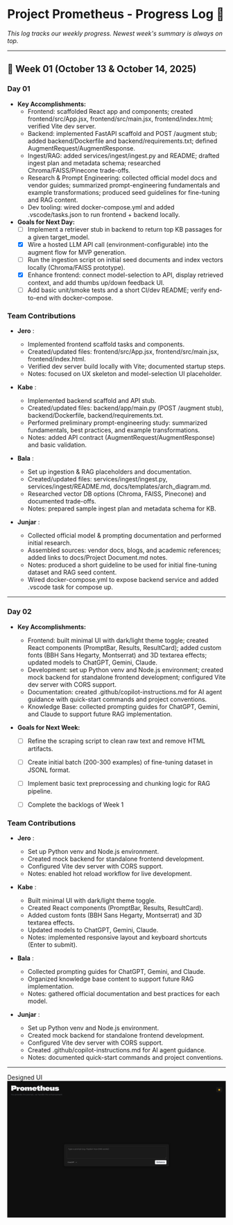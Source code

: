 # Project Prometheus - Progress Log 📜

*This log tracks our weekly progress. Newest week's summary is always on top.*

---


## 📌 Week 01 (October 13 & October 14, 2025)

### Day 01
* **Key Accomplishments:** 
    - Frontend: scaffolded React app and components; created frontend/src/App.jsx, frontend/src/main.jsx, frontend/index.html; verified Vite dev server.
    - Backend: implemented FastAPI scaffold and POST /augment stub; added backend/Dockerfile and backend/requirements.txt; defined AugmentRequest/AugmentResponse.
    - Ingest/RAG: added services/ingest/ingest.py and README; drafted ingest plan and metadata schema; researched Chroma/FAISS/Pinecone trade-offs.
    - Research & Prompt Engineering: collected official model docs and vendor guides; summarized prompt-engineering fundamentals and example transformations; produced seed guidelines for fine-tuning and RAG content.
    - Dev tooling: wired docker-compose.yml and added .vscode/tasks.json to run frontend + backend locally.
* **Goals for Next Day:** 
  - [ ] Implement a retriever stub in backend to return top KB passages for a given target_model.
  - [x] Wire a hosted LLM API call (environment-configurable) into the augment flow for MVP generation.
  - [ ] Run the ingestion script on initial seed documents and index vectors locally (Chroma/FAISS prototype).
  - [x] Enhance frontend: connect model-selection to API, display retrieved context, and add thumbs up/down feedback UI.
  - [ ] Add basic unit/smoke tests and a short CI/dev README; verify end-to-end with docker-compose.

### Team Contributions
* **Jero** :
  - Implemented frontend scaffold tasks and components.
  - Created/updated files: frontend/src/App.jsx, frontend/src/main.jsx, frontend/index.html.
  - Verified dev server build locally with Vite; documented startup steps.
  - Notes: focused on UX skeleton and model-selection UI placeholder.

* **Kabe** :
  - Implemented backend scaffold and API stub.
  - Created/updated files: backend/app/main.py (POST /augment stub), backend/Dockerfile, backend/requirements.txt.
  - Performed preliminary prompt-engineering study: summarized fundamentals, best practices, and example transformations.
  - Notes: added API contract (AugmentRequest/AugmentResponse) and basic validation.

* **Bala** :
  - Set up ingestion & RAG placeholders and documentation.
  - Created/updated files: services/ingest/ingest.py, services/ingest/README.md, docs/templates/arch_diagram.md.
  - Researched vector DB options (Chroma, FAISS, Pinecone) and documented trade-offs.
  - Notes: prepared sample ingest plan and metadata schema for KB.

* **Junjar** :
  - Collected official model & prompting documentation and performed initial research.
  - Assembled sources: vendor docs, blogs, and academic references; added links to docs/Project Document.md notes.
  - Notes: produced a short guideline to be used for initial fine-tuning dataset and RAG seed content.
  - Wired docker-compose.yml to expose backend service and added .vscode task for compose up.

---
### Day 02
* **Key Accomplishments:** 
  - Frontend: built minimal UI with dark/light theme toggle; created React components (PromptBar, Results, ResultCard); added custom fonts (BBH Sans Hegarty, Montserrat) and 3D textarea effects; updated models to ChatGPT, Gemini, Claude.
  - Development: set up Python venv and Node.js environment; created mock backend for standalone frontend development; configured Vite dev server with CORS support.
  - Documentation: created .github/copilot-instructions.md for AI agent guidance with quick-start commands and project conventions.
  - Knowledge Base: collected prompting guides for ChatGPT, Gemini, and Claude to support future RAG implementation.

* **Goals for Next Week:** 
  - [ ] Refine the scraping script to clean raw text and remove HTML artifacts.
  - [ ] Create initial batch (200-300 examples) of fine-tuning dataset in JSONL format.
  - [ ] Implement basic text preprocessing and chunking logic for RAG pipeline.
  - [ ] Complete the backlogs of Week 1


### Team Contributions
* **Jero** :
  - Set up Python venv and Node.js environment.
  - Created mock backend for standalone frontend development.
  - Configured Vite dev server with CORS support.
  - Notes: enabled hot reload workflow for live development.

* **Kabe** :
  - Built minimal UI with dark/light theme toggle.
  - Created React components (PromptBar, Results, ResultCard).
  - Added custom fonts (BBH Sans Hegarty, Montserrat) and 3D textarea effects.
  - Updated models to ChatGPT, Gemini, Claude.
  - Notes: implemented responsive layout and keyboard shortcuts (Enter to submit).

* **Bala** :
  - Collected prompting guides for ChatGPT, Gemini, and Claude.
  - Organized knowledge base content to support future RAG implementation.
  - Notes: gathered official documentation and best practices for each model.

* **Junjar** : 
  - Set up Python venv and Node.js environment.
  - Created mock backend for standalone frontend development.
  - Configured Vite dev server with CORS support.
  - Created .github/copilot-instructions.md for AI agent guidance.
  - Notes: documented quick-start commands and project conventions.
---

Designed UI
![Initial UI](images/InitialUI.png)
